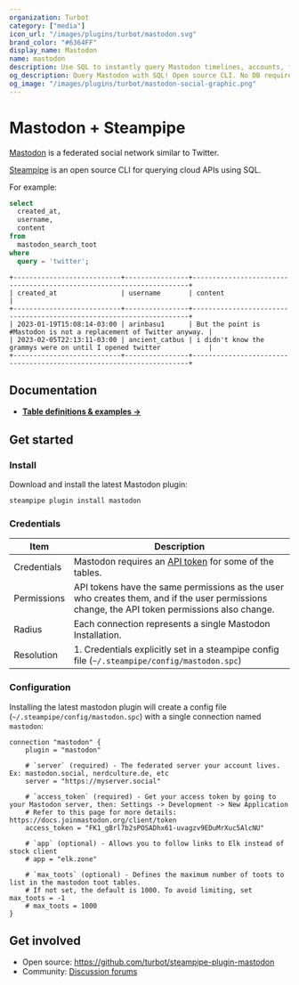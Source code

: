 ```yaml
---
organization: Turbot
category: ["media"]
icon_url: "/images/plugins/turbot/mastodon.svg"
brand_color: "#6364FF"
display_name: Mastodon
name: mastodon
description: Use SQL to instantly query Mastodon timelines, accounts, followers and more.
og_description: Query Mastodon with SQL! Open source CLI. No DB required.
og_image: "/images/plugins/turbot/mastodon-social-graphic.png"
---
```


# Mastodon + Steampipe

[Mastodon](https://joinmastodon.org/) is a federated social network similar to Twitter.

[Steampipe](https://steampipe.io/) is an open source CLI for querying cloud APIs using SQL.


For example:

```sql
select
  created_at,
  username,
  content
from
  mastodon_search_toot
where
  query = 'twitter';
```

```
+---------------------------+----------------+---------------------------------------------------------------------+
| created_at                | username       | content                                                             |
+---------------------------+----------------+---------------------------------------------------------------------+
| 2023-01-19T15:08:14-03:00 | arinbasu1      | But the point is #Mastodon is not a replacement of Twitter anyway. |
| 2023-02-05T22:13:11-03:00 | ancient_catbus | i didn't know the grammys were on until I opened twitter            |
+---------------------------+----------------+---------------------------------------------------------------------+
```

## Documentation

- **[Table definitions & examples →](/plugins/turbot/mastodon/tables)**

## Get started

### Install

Download and install the latest Mastodon plugin:

```bash
steampipe plugin install mastodon
```

### Credentials

| Item        | Description                                                                                                                                   |
|-------------|-----------------------------------------------------------------------------------------------------------------------------------------------|
| Credentials | Mastodon requires an [API token](https://docs.joinmastodon.org/client/token/) for some of the tables.                                         |
| Permissions | API tokens have the same permissions as the user who creates them, and if the user permissions change, the API token permissions also change. |
| Radius      | Each connection represents a single Mastodon Installation.                                                                                    |
| Resolution  | 1. Credentials explicitly set in a steampipe config file (`~/.steampipe/config/mastodon.spc`)<br />                                           |

### Configuration

Installing the latest mastodon plugin will create a config file (`~/.steampipe/config/mastodon.spc`) with a single connection named `mastodon`:

```hcl
connection "mastodon" {
    plugin = "mastodon"

    # `server` (required) - The federated server your account lives. Ex: mastodon.social, nerdculture.de, etc
    server = "https://myserver.social"

    # `access_token` (required) - Get your access token by going to your Mastodon server, then: Settings -> Development -> New Application
    # Refer to this page for more details: https://docs.joinmastodon.org/client/token
    access_token = "FK1_gBrl7b2sPOSADhx61-uvagzv9EDuMrXuc5AlcNU"

    # `app` (optional) - Allows you to follow links to Elk instead of stock client
    # app = "elk.zone"

    # `max_toots` (optional) - Defines the maximum number of toots to list in the mastodon toot tables.
    # If not set, the default is 1000. To avoid limiting, set max_toots = -1
    # max_toots = 1000
}
```

## Get involved

* Open source: https://github.com/turbot/steampipe-plugin-mastodon
* Community: [Discussion forums](https://github.com/turbot/steampipe/discussions)
